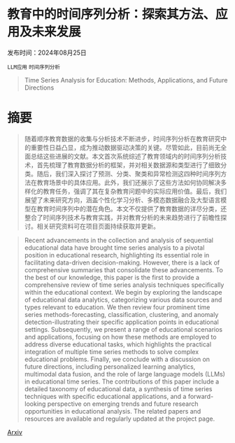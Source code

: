# 教育中的时间序列分析：探索其方法、应用及未来发展

发布时间：2024年08月25日

`LLM应用` `时间序列分析`

> Time Series Analysis for Education: Methods, Applications, and Future Directions

# 摘要

> 随着顺序教育数据的收集与分析技术不断进步，时间序列分析在教育研究中的重要性日益凸显，成为推动数据驱动决策的关键。尽管如此，目前尚无全面总结这些进展的文献。本文首次系统综述了教育领域内的时间序列分析技术，首先梳理了教育数据分析的框架，并对相关数据源和类型进行了细致分类。随后，我们深入探讨了预测、分类、聚类和异常检测这四种时间序列方法在教育场景中的具体应用。此外，我们还展示了这些方法如何协同解决多样化的教育任务，强调了其在复杂教育问题中的实际应用价值。最后，我们展望了未来研究方向，涵盖个性化学习分析、多模态数据融合及大型语言模型在教育时间序列中的潜在角色。本文不仅提供了教育数据的详尽分类，还整合了时间序列技术与教育实践，并对教育分析的未来趋势进行了前瞻性探讨。相关研究资料可在项目页面持续获取并更新。

> Recent advancements in the collection and analysis of sequential educational data have brought time series analysis to a pivotal position in educational research, highlighting its essential role in facilitating data-driven decision-making. However, there is a lack of comprehensive summaries that consolidate these advancements. To the best of our knowledge, this paper is the first to provide a comprehensive review of time series analysis techniques specifically within the educational context. We begin by exploring the landscape of educational data analytics, categorizing various data sources and types relevant to education. We then review four prominent time series methods-forecasting, classification, clustering, and anomaly detection-illustrating their specific application points in educational settings. Subsequently, we present a range of educational scenarios and applications, focusing on how these methods are employed to address diverse educational tasks, which highlights the practical integration of multiple time series methods to solve complex educational problems. Finally, we conclude with a discussion on future directions, including personalized learning analytics, multimodal data fusion, and the role of large language models (LLMs) in educational time series. The contributions of this paper include a detailed taxonomy of educational data, a synthesis of time series techniques with specific educational applications, and a forward-looking perspective on emerging trends and future research opportunities in educational analysis. The related papers and resources are available and regularly updated at the project page.

[Arxiv](https://arxiv.org/abs/2408.13960)